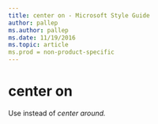 ```yaml
---
title: center on - Microsoft Style Guide
author: pallep
ms.author: pallep
ms.date: 11/19/2016
ms.topic: article
ms.prod = non-product-specific
---
```


# center on

Use instead of *center around.*
